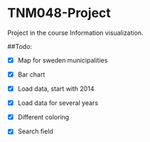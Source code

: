 # TNM048-Project
Project in the course Information visualization.

##Todo:
 - [x] Map for sweden municipalities
 - [x] Bar chart
 - [x] Load data, start with 2014
 - [x] Load data for several years
 - [x] Different coloring
 - [x] Search field

